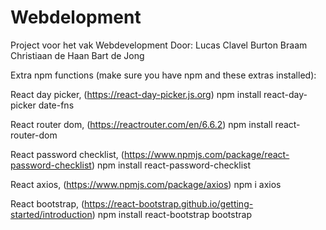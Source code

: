 # Webdelopment

Project voor het vak Webdevelopment
Door:
Lucas Clavel
Burton Braam
Christiaan de Haan
Bart de Jong

Extra npm functions (make sure you have npm and these extras installed):

React day picker, (https://react-day-picker.js.org)
npm install react-day-picker date-fns

React router dom, (https://reactrouter.com/en/6.6.2)
npm install react-router-dom

React password checklist, (https://www.npmjs.com/package/react-password-checklist)
npm install react-password-checklist

React axios, (https://www.npmjs.com/package/axios)
npm i axios

React bootstrap, (https://react-bootstrap.github.io/getting-started/introduction)
npm install react-bootstrap bootstrap